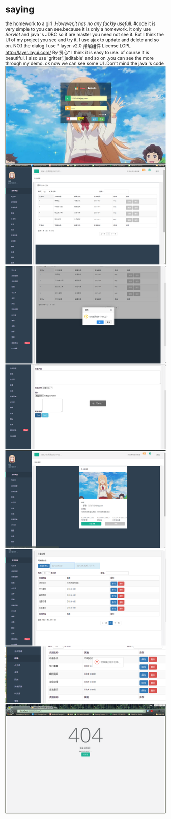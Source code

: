 # saying 
the homework to a girl ,*However,it has no any fuckly usefull.*
#code
it is very simple to you can see.because it is only a homework.
it only use *Servlet* and java 's JDBC so if are master you need not see it.
But I think the UI of my project you see and try it. I use ajax to update and delete and so on.
NO.1 the dialog I use * layer-v2.0 弹层组件 License LGPL  http://layer.layui.com/ By 贤心*
I think it is easy to use. of course it is beautiful.
I also use 'gritter','jeditable' and so on .you can see the more  through  my demo.
ok now we can see some UI .Don't mind the java 's code
![image](https://github.com/BigDuck/LBlog/blob/master/Screenshot/1.png)
![image](https://github.com/BigDuck/LBlog/blob/master/Screenshot/2.png)
![image](https://github.com/BigDuck/LBlog/blob/master/Screenshot/3.png)
![image](https://github.com/BigDuck/LBlog/blob/master/Screenshot/4.png)
![image](https://github.com/BigDuck/LBlog/blob/master/Screenshot/5.png)
![image](https://github.com/BigDuck/LBlog/blob/master/Screenshot/6.png)
![image](https://github.com/BigDuck/LBlog/blob/master/Screenshot/8.png)
![image](https://github.com/BigDuck/LBlog/blob/master/Screenshot/9.png)

